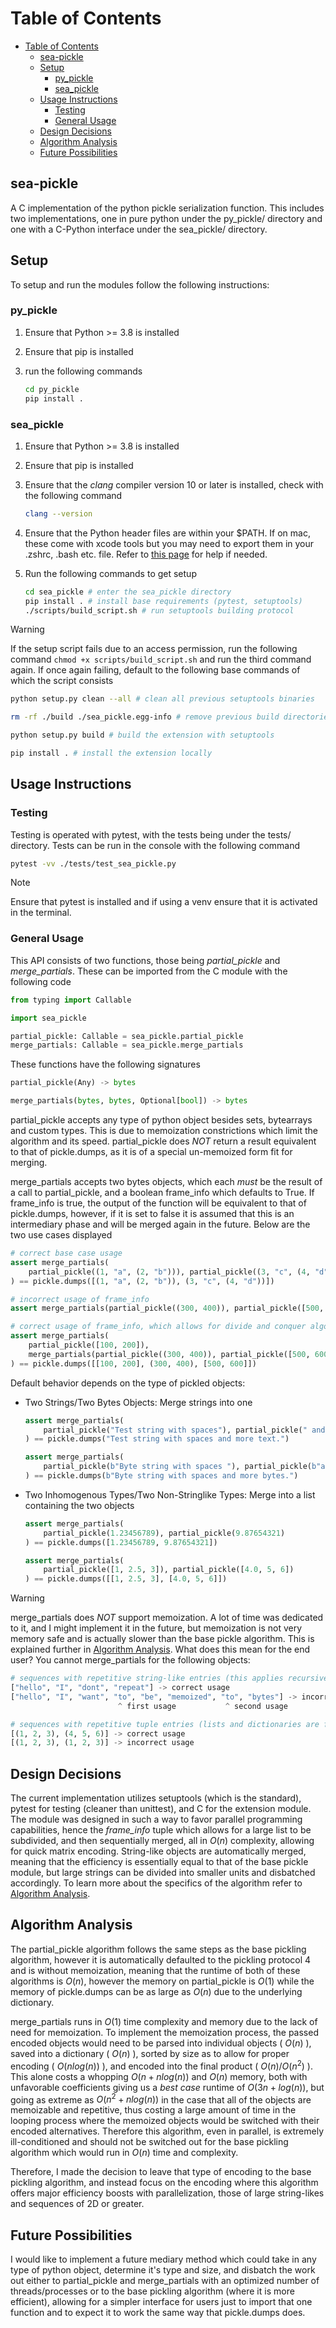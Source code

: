 
# Table of Contents

- [Table of Contents](#table-of-contents)
  - [sea-pickle](#sea-pickle)
  - [Setup](#setup)
    - [py\_pickle](#py_pickle)
    - [sea\_pickle](#sea_pickle)
  - [Usage Instructions](#usage-instructions)
    - [Testing](#testing)
    - [General Usage](#general-usage)
  - [Design Decisions](#design-decisions)
  - [Algorithm Analysis](#algorithm-analysis)
  - [Future Possibilities](#future-possibilities)

## sea-pickle

A C implementation of the python pickle serialization function. This includes two implementations, one in pure python under the py_pickle/ directory and one with a C-Python interface under the sea_pickle/ directory.

## Setup

To setup and run the modules follow the following instructions:

### py_pickle

1. Ensure that Python >= 3.8 is installed
2. Ensure that pip is installed
3. run the following commands

    ```sh
    cd py_pickle
    pip install .
    ```

### sea_pickle

1. Ensure that Python >= 3.8 is installed
2. Ensure that pip is installed
3. Ensure that the *clang* compiler version 10 or later is installed, check with the following command

    ```sh
    clang --version
    ```

4. Ensure that the Python header files are within your $PATH. If on mac, these come with xcode tools but you may need to export them in your .zshrc, .bash etc. file. Refer to [this page](https://stackoverflow.com/questions/74419576/python-h-file-not-found-on-macosx-how-to-fix-this) for help if needed.
5. Run the following commands to get setup

    ```sh
    cd sea_pickle # enter the sea_pickle directory
    pip install . # install base requirements (pytest, setuptools)
    ./scripts/build_script.sh # run setuptools building protocol
    ```

>[!WARNING]
> If the setup script fails due to an access permission, run the following command ```chmod +x scripts/build_script.sh``` and run the third command again. If once again failing, default to the following base commands of which the script consists
>
> ```sh
>python setup.py clean --all # clean all previous setuptools binaries
>
>rm -rf ./build ./sea_pickle.egg-info # remove previous build directories
>
>python setup.py build # build the extension with setuptools
>
>pip install . # install the extension locally
> ```

## Usage Instructions

### Testing

Testing is operated with pytest, with the tests being under the tests/ directory. Tests can be run in the console with the following command

```sh
pytest -vv ./tests/test_sea_pickle.py
```

>[!NOTE]
> Ensure that pytest is installed and if using a venv ensure that it is activated in the terminal.

### General Usage

This API consists of two functions, those being *partial_pickle* and *merge_partials*. These can be imported from the C module with the following code

```python
from typing import Callable

import sea_pickle

partial_pickle: Callable = sea_pickle.partial_pickle
merge_partials: Callable = sea_pickle.merge_partials
```

These functions have the following signatures

```python
partial_pickle(Any) -> bytes

merge_partials(bytes, bytes, Optional[bool]) -> bytes
```

partial_pickle accepts any type of python object besides sets, bytearrays and custom types. This is due to memoization constrictions which limit the algorithm and its speed. partial_pickle does *NOT* return a result equivalent to that of pickle.dumps, as it is of a special un-memoized form fit for merging.

merge_partials accepts two bytes objects, which each *must* be the result of a call to partial_pickle, and a boolean frame_info which defaults to True. If frame_info is true, the output of the function will be equivalent to that of pickle.dumps, however, if it is set to false it is assumed that this is an intermediary phase and will be merged again in the future. Below are the two use cases displayed

```python
# correct base case usage
assert merge_partials(
    partial_pickle((1, "a", (2, "b"))), partial_pickle((3, "c", (4, "d")))
) == pickle.dumps([(1, "a", (2, "b")), (3, "c", (4, "d"))])

# incorrect usage of frame_info
assert merge_partials(partial_pickle((300, 400)), partial_pickle([500, 600]), False) == pickle.dumps([(300, 400), [500, 600]])

# correct usage of frame_info, which allows for divide and conquer algorithm usage.
assert merge_partials(
    partial_pickle([100, 200]),
    merge_partials(partial_pickle((300, 400)), partial_pickle([500, 600]), False),
) == pickle.dumps([[100, 200], (300, 400), [500, 600]])
```

Default behavior depends on the type of pickled objects:

- Two Strings/Two Bytes Objects: Merge strings into one

    ```python
    assert merge_partials(
        partial_pickle("Test string with spaces"), partial_pickle(" and more text.")
    ) == pickle.dumps("Test string with spaces and more text.")
    
    assert merge_partials(
        partial_pickle(b"Byte string with spaces "), partial_pickle(b"and more bytes.")
    ) == pickle.dumps(b"Byte string with spaces and more bytes.")
    ```

- Two Inhomogenous Types/Two Non-Stringlike Types: Merge into a list containing the two objects

    ```python
    assert merge_partials(
        partial_pickle(1.23456789), partial_pickle(9.87654321)
    ) == pickle.dumps([1.23456789, 9.87654321])
    
    assert merge_partials(
        partial_pickle([1, 2.5, 3]), partial_pickle([4.0, 5, 6])
    ) == pickle.dumps([[1, 2.5, 3], [4.0, 5, 6]])
    ```

>[!WARNING]
> merge_partials does *NOT* support memoization. A lot of time was dedicated to it, and I might implement it in the future, but memoization is not very memory safe and is actually slower than the base pickle algorithm. This is explained further in [Algorithm Analysis](#algorithm-analysis). What does this mean for the end user? You cannot merge_partials for the following objects:
> ```python
> # sequences with repetitive string-like entries (this applies recursively as well)
> ["hello", "I", "dont", "repeat"] -> correct usage
> ["hello", "I", "want", "to", "be", "memoized", "to", "bytes"] -> incorrect usage
>                         ^ first usage           ^ second usage
> 
> # sequences with repetitive tuple entries (lists and dictionaries are fine though)
> [(1, 2, 3), (4, 5, 6)] -> correct usage
> [(1, 2, 3), (1, 2, 3)] -> incorrect usage
> ```
## Design Decisions
The current implementation utilizes setuptools (which is the standard), pytest for testing (cleaner than unittest), and C for the extension module. The module was designed in such a way to favor parallel programming capabilities, hence the *frame_info* tuple which allows for a large list to be subdivided, and then sequentially merged, all in $O(n)$ complexity, allowing for quick matrix encoding. String-like objects are automatically merged, meaning that the efficiency is essentially equal to that of the base pickle module, but large strings can be divided into smaller units and disbatched accordingly. To learn more about the specifics of the algorithm refer to [Algorithm Analysis](#algorithm-analysis).

## Algorithm Analysis
The partial_pickle algorithm follows the same steps as the base pickling algorithm, however it is automatically defaulted to the pickling protocol 4 and is without memoization, meaning that the runtime of both of these algorithms is $O(n)$, however the memory on partial_pickle is $O(1)$ while the memory of pickle.dumps can be as large as $O(n)$ due to the underlying dictionary.

merge_partials runs in $O(1)$ time complexity and memory due to the lack of need for memoization. To implement the memoization process, the passed encoded objects would need to be parsed into individual objects ( $O(n)$ ), saved into a dictionary ( $O(n)$ ), sorted by size as to allow for proper encoding ( $O(nlog(n))$ ), and encoded into the final product ( $O(n)/O(n^2)$ ). This alone costs a whopping $O(n + nlog(n))$ and $O(n)$ memory, both with unfavorable coefficients giving us a *best case* runtime of $O(3n + log(n))$, but going as extreme as $O(n^2 + nlog(n))$ in the case that all of the objects are memoizable and repetitive, thus costing a large amount of time in the looping process where the memoized objects would be switched with their encoded alternatives. Therefore this algorithm, even in parallel, is extremely ill-conditioned and should not be switched out for the base pickling algorithm which would run in $O(n)$ time and complexity.

Therefore, I made the decision to leave that type of encoding to the base pickling algorithm, and instead focus on the encoding where this algorithm offers major efficiency boosts with parallelization, those of large string-likes and sequences of 2D or greater.

## Future Possibilities
I would like to implement a future mediary method which could take in any type of python object, determine it's type and size, and disbatch the work out either to partial_pickle and merge_partials with an optimized number of threads/processes or to the base pickling algorithm (where it is more efficient), allowing for a simpler interface for users just to import that one function and to expect it to work the same way that pickle.dumps does.